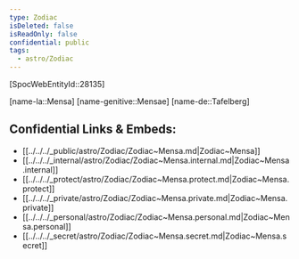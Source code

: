 ```yaml
---
type: Zodiac
isDeleted: false
isReadOnly: false
confidential: public
tags:
  - astro/Zodiac
---
```


[SpocWebEntityId::28135]



[name-la::Mensa]
[name-genitive::Mensae]
[name-de::Tafelberg]


## Confidential Links & Embeds: 
- [[../../../_public/astro/Zodiac/Zodiac~Mensa.md|Zodiac~Mensa]] 
- [[../../../_internal/astro/Zodiac/Zodiac~Mensa.internal.md|Zodiac~Mensa.internal]] 
- [[../../../_protect/astro/Zodiac/Zodiac~Mensa.protect.md|Zodiac~Mensa.protect]] 
- [[../../../_private/astro/Zodiac/Zodiac~Mensa.private.md|Zodiac~Mensa.private]] 
- [[../../../_personal/astro/Zodiac/Zodiac~Mensa.personal.md|Zodiac~Mensa.personal]] 
- [[../../../_secret/astro/Zodiac/Zodiac~Mensa.secret.md|Zodiac~Mensa.secret]] 
